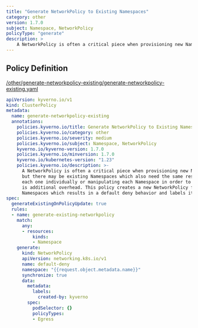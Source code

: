 ```yaml
---
title: "Generate NetworkPolicy to Existing Namespaces"
category: other
version: 1.7.0
subject: Namespace, NetworkPolicy
policyType: "generate"
description: >
    A NetworkPolicy is often a critical piece when provisioning new Namespaces, but there may be existing Namespaces which also need the same resource. Creating each one individually or manipulating each Namespace in order to trigger creation is additional overhead. This policy creates a new NetworkPolicy for existing Namespaces which results in a default deny behavior and labels it with created-by=kyverno.
---
```


## Policy Definition
<a href="https://github.com/kyverno/policies/raw/main//other/generate-networkpolicy-existing/generate-networkpolicy-existing.yaml" target="-blank">/other/generate-networkpolicy-existing/generate-networkpolicy-existing.yaml</a>

```yaml
apiVersion: kyverno.io/v1
kind: ClusterPolicy
metadata:
  name: generate-networkpolicy-existing
  annotations:
    policies.kyverno.io/title: Generate NetworkPolicy to Existing Namespaces
    policies.kyverno.io/category: other
    policies.kyverno.io/severity: medium
    policies.kyverno.io/subject: Namespace, NetworkPolicy
    kyverno.io/kyverno-version: 1.7.0
    policies.kyverno.io/minversion: 1.7.0
    kyverno.io/kubernetes-version: "1.23"
    policies.kyverno.io/description: >-
      A NetworkPolicy is often a critical piece when provisioning new Namespaces,
      but there may be existing Namespaces which also need the same resource. Creating
      each one individually or manipulating each Namespace in order to trigger creation
      is additional overhead. This policy creates a new NetworkPolicy for existing
      Namespaces which results in a default deny behavior and labels it with created-by=kyverno.
spec:
  generateExistingOnPolicyUpdate: true
  rules:
  - name: generate-existing-networkpolicy
    match:
      any:
      - resources:
          kinds:
          - Namespace
    generate:
      kind: NetworkPolicy
      apiVersion: networking.k8s.io/v1
      name: default-deny
      namespace: "{{request.object.metadata.name}}"
      synchronize: true
      data:
        metadata:
          labels:
            created-by: kyverno
        spec:
          podSelector: {}
          policyTypes:
          - Egress

```
